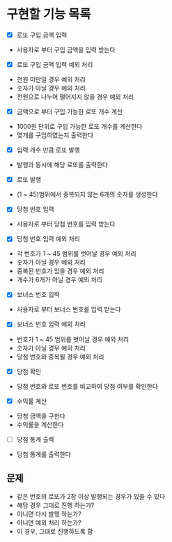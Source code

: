 # 구현할 기능 목록

- [x] 로또 구입 금액 입력
- 사용자로 부터 구입 금액을 입력 받는다


- [x] 로또 구입 금액 입력 예외 처리
- 천원 미만일 경우 예외 처리
- 숫자가 아닐 경우 예외 처리
- 천원으로 나누어 떨어지지 않을 경우 예외 처리


- [x] 금액으로 부터 구입 가능한 로또 개수 계산
- 1000원 단위로 구입 가능한 로또 개수를 계산한다
- 몇개를 구입하였는지 출력한다


- [x] 입력 개수 만큼 로또 발행
- 발행과 동시에 해당 로또를 출력한다


- [x] 로또 발행
- (1 ~ 45)범위에서 중복되지 않는 6개의 숫자를 생성한다


- [x] 당첨 번호 입력
- 사용자로 부터 당첨 번호를 입력 받는다


- [x] 당첨 번호 입력 예외 처리
- 각 번호가 1 ~ 45 범위를 벗어날 경우 예외 처리
- 숫자가 아닐 경우 예외 처리
- 중복된 번호가 있을 경우 예외 처리
- 개수가 6개가 아닐 경우 예외 처리


- [x] 보너스 번호 입력
- 사용자로 부터 보너스 번호를 입력 받는다


- [x] 보너스 번호 입력 예외 처리
- 번호가 1 ~ 45 범위를 벗어날 경우 예외 처리
- 숫자가 아닐 경우 예외 처리
- 당첨 번호와 중복될 경우 예외 처리


- [x] 당첨 확인
- 당첨 번호와 로또 번호를 비교하여 당첨 여부를 확인한다


- [x] 수익률 계산
- 당첨 금액을 구한다
- 수익률을 계산한다


- [ ] 당첨 통계 출력
- 당첨 통계를 출력한다

## 문제
- 같은 번호의 로또가 2장 이상 발행되는 경우가 있을 수 있다
- 해당 경우 그대로 진행 하는가?
- 아니면 다시 발행 하는가?
- 아니면 예외 처리 하는가?
- 이 경우, 그대로 진행하도록 함